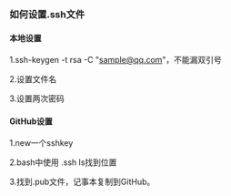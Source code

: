 ### 如何设置.ssh文件

#### 本地设置

1.ssh-keygen -t rsa -C "sample@qq.com"，不能漏双引号

2.设置文件名

3.设置两次密码

#### GitHub设置

1.new一个sshkey

2.bash中使用 .ssh ls找到位置

3.找到.pub文件，记事本复制到GitHub。
